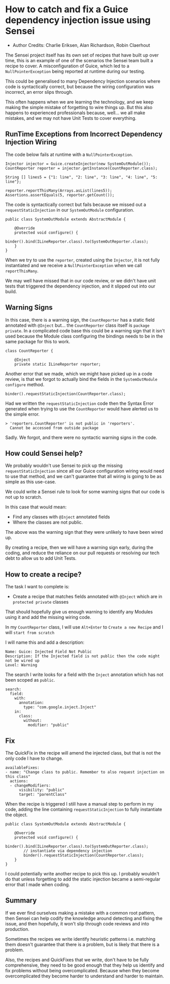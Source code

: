 # How to catch and fix a Guice dependency injection issue using Sensei

- Author Credits: Charlie Eriksen, Alan Richardson, Robin Claerhout

The Sensei project itself has its own set of recipes that have built up over time, this is an example of one of the scenarios the Sensei team built a recipe to cover. A misconfiguration of Guice, which led to a `NullPointerException` being reported at runtime during our testing.

This could be generalised to many Dependency Injection scenarios where code is syntactically correct, but because the wiring configuration was incorrect, an error slips through.

This often happens when we are learning the technology, and we keep making the simple mistake of
forgetting to wire things up. But this also happens to experienced professionals because, well... we all make mistakes, and we may not have Unit Tests to cover everything.


## RunTime Exceptions from Incorrect Dependency Injection Wiring

The code below fails at runtime with a `NullPointerException`.

~~~~~~~~
Injector injector = Guice.createInjector(new SystemOutModule());
CountReporter reporter = injector.getInstance(CountReporter.class);

String [] lines5 = {"1: line", "2: line", "3: line", "4: line", "5: line"};

reporter.reportThisMany(Arrays.asList(lines5));
Assertions.assertEquals(5, reporter.getCount());
~~~~~~~~

The code is syntactically correct but fails because we missed out a `requestStaticInjection` in our `SystemOutModule` configuration.

~~~~~~~~
public class SystemOutModule extends AbstractModule {

    @Override
    protected void configure() {
        binder().bind(ILineReporter.class).to(SystemOutReporter.class);
    }
}
~~~~~~~~

When we try to use the `reporter`, created using the `Injector`, it is not fully instantiated and we receive a `NullPointerException` when we call `reportThisMany`.

We may well have missed that in our code review, or we didn't have unit tests that triggered the dependency injection, and it slipped out into our build.

## Warning Signs

In this case, there is a warning sign, the `CountReporter` has a static field annotated with `@Inject` but... the `CountReporter` class itself is `package private`. In a complicated code base this could be a warning sign that it isn't used because the Module class configuring the bindings needs to be in the same package for this to work.

~~~~~~~~
class CountReporter {

    @Inject
    private static ILineReporter reporter;
~~~~~~~~

Another error that we made, which we might have picked up in a code review, is that we forgot to actually bind the fields in the `SystemOutModule` `configure` method.

~~~~~~~~
binder().requestStaticInjection(CountReporter.class);
~~~~~~~~

Had we written the `requestStaticInjection` code then the Syntax Error generated when trying to use the `CountReporter` would have alerted us to the simple error.

```
> 'reporters.CountReporter' is not public in 'reporters'.
  Cannot be accessed from outside package
```

Sadly. We forgot, and there were no syntactic warning signs in the code.

## How could Sensei help?

We probably wouldn't use Sensei to pick up the missing `requestStaticInjection` since all
our Guice configuration wiring would need to use that method, and we can't guarantee that
all wiring is going to be as simple as this use-case.

We could write a Sensei rule to look for some warning signs that our code is not up to scratch.

In this case that would mean:

- Find any classes with `@Inject` annotated fields
- Where the classes are not public.
  
The above was the warning sign that they were unlikely to have been wired up.

By creating a recipe, then we will have a warning sign early, during the coding, and reduce the reliance on our pull requests or resolving our tech debt to allow us to add Unit Tests.

## How to create a recipe?

The task I want to complete is:

- Create a recipe that matches fields annotated with `@Inject` which are in `protected private` classes

That should hopefully give us enough warning to identify any Modules using it and add the missing wiring code.

In my `CountReporter` class, I will use `Alt+Enter` to `Create a new Recipe` and I will `start from scratch`

I will name this and add a description:

~~~~~~~~
Name: Guice: Injected Field Not Public
Description: If the Injected field is not public then the code might not be wired up
Level: Warning
~~~~~~~~

The search I write looks for a field with the `Inject` annotation which has not been scoped as `public`.

~~~~~~~~
search:
  field:
    with:
      annotation:
        type: "com.google.inject.Inject"
    in:
      class:
        without:
          modifier: "public"
~~~~~~~~

## Fix

The QuickFix in the recipe will amend the injected class, but that is not the only code I have to change.

~~~~~~~~
availableFixes:
- name: "Change class to public. Remember to also request injection on this class"
  actions:
  - changeModifiers:
      visibility: "public"
      target: "parentClass"
~~~~~~~~

When the recipe is triggered I still have a manual step to perform in my code, adding the line containing `requestStaticInjection` to fully instantiate the object.

~~~~~~~~
public class SystemOutModule extends AbstractModule {

    @Override
    protected void configure() {
        binder().bind(ILineReporter.class).to(SystemOutReporter.class);
        // instantiate via dependency injection
        binder().requestStaticInjection(CountReporter.class);
    }
}
~~~~~~~~

I could potentially write another recipe to pick this up. I probably wouldn't do that unless forgetting to add the static injection became a semi-regular error that I made when coding.

## Summary

If we ever find ourselves making a mistake with a common root pattern, then Sensei can help codify the knowledge around detecting and fixing the issue, and then hopefully, it won't slip through code reviews and into production.

Sometimes the recipes we write identify heuristic patterns i.e. matching them doesn't guarantee that there is a problem, but is likely that there is a problem.

Also, the recipes and QuickFixes that we write, don't have to be fully comprehensive, they need to be good enough that they help us identify and fix problems without being overcomplicated. Because when they become overcomplicated they become harder to understand and harder to maintain. 